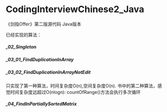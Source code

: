# CodingInterviewChinese2_Java
《剑指Offer》第二版源代码 Java版本

已经实现的算法：
##### _02_Singleton
##### _03_01_FindDuplicationInArray
##### _03_02_FindDuplicationInArrayNotEdit
只实现了第一种算法，时间复杂度O(n),空间复杂度O(n).
书中的第二种算法，感觉时间复杂度远超过O(nlogn): countOfRange()方法会执行多次循环
##### _04_FindInPartiallySortedMatrix